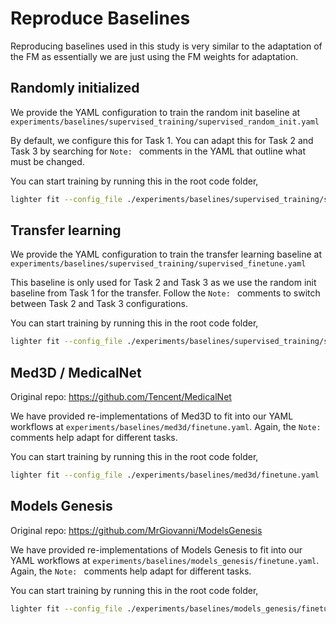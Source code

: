 # Reproduce Baselines

Reproducing baselines used in this study is very similar to the adaptation of the FM as essentially we are just using the FM weights for adaptation. 

## Randomly initialized

We provide the YAML configuration to train the random init baseline at `experiments/baselines/supervised_training/supervised_random_init.yaml`

By default, we configure this for Task 1. You can adapt this for Task 2 and Task 3 by searching for `Note: ` comments in the YAML that outline what must be changed. 

You can start training by running this in the root code folder,
```bash
lighter fit --config_file ./experiments/baselines/supervised_training/supervised_random_init.yaml
```
 
## Transfer learning
We provide the YAML configuration to train the transfer learning baseline at `experiments/baselines/supervised_training/supervised_finetune.yaml`

This baseline is only used for Task 2 and Task 3 as we use the random init baseline from Task 1 for the transfer. Follow the `Note: ` comments to switch between Task 2 and Task 3 configurations. 

You can start training by running this in the root code folder,
```bash
lighter fit --config_file ./experiments/baselines/supervised_training/supervised_finetune.yaml
```

## Med3D / MedicalNet
Original repo: https://github.com/Tencent/MedicalNet

We have provided re-implementations of Med3D to fit into our YAML workflows at `experiments/baselines/med3d/finetune.yaml`. Again, the `Note: ` comments help adapt for different tasks. 


You can start training by running this in the root code folder,
```bash
lighter fit --config_file ./experiments/baselines/med3d/finetune.yaml
```

## Models Genesis
Original repo: https://github.com/MrGiovanni/ModelsGenesis

We have provided re-implementations of Models Genesis to fit into our YAML workflows at `experiments/baselines/models_genesis/finetune.yaml`. Again, the `Note: ` comments help adapt for different tasks. 


You can start training by running this in the root code folder,
```bash
lighter fit --config_file ./experiments/baselines/models_genesis/finetune.yaml
```
